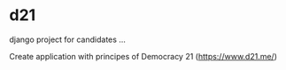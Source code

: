 # d21
django project for candidates ...

Create application with principes of Democracy 21 (https://www.d21.me/)
